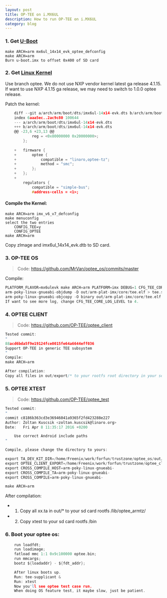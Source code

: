 ```yaml
---
layout: post
title: OP-TEE on i.MX6UL
description: How to run OP-TEE on i.MX6UL
category: blog
---
```


### 1. Get [U-Boot](https://github.com/MrVan/uboot/commit/4f016adae573aaadd7bf6a37f8c58a882b391ae6)

```
make ARCH=arm mx6ul_14x14_evk_optee_defconfig
make ARCH=arm
Burn u-boot.imx to offset 0x400 of SD card
```

### 2. Get [Linux Kernel](https://github.com/linaro-swg/linux/tree/optee)

Use branch optee. We do not use NXP vendor kernel latest ga release 4.1.15.
If want to use NXP 4.1.15 ga release, we may need to switch to 1.0.0 optee
release.

Patch the kernel:

```c
    diff --git a/arch/arm/boot/dts/imx6ul-14x14-evk.dts b/arch/arm/boot/dts/imx6ul-14x14-evk.dts
    index 6aaa5ec..2ac9c80 100644
    --- a/arch/arm/boot/dts/imx6ul-14x14-evk.dts
    +++ b/arch/arm/boot/dts/imx6ul-14x14-evk.dts
    @@ -23,6 +23,13 @@
     		reg = <0x80000000 0x20000000>;
     	};
     
    +	firmware {
    +		optee {
    +			compatible = "linaro,optee-tz";
    +			method = "smc";
    +		};
    +	};
    +
     	regulators {
     		compatible = "simple-bus";
     		#address-cells = <1>;
```

#### Compile the Kernel:

```
make ARCH=arm imx_v6_v7_defconfig
make menuconfig
select the two entries
	CONFIG_TEE=y
	CONFIG_OPTEE
make ARCH=arm
```
Copy zImage and imx6ul_14x14_evk.dtb to SD card.

### 3. OP-TEE OS

> Code: https://github.com/MrVan/optee_os/commits/master

Compile:
```c
PLATFORM_FLAVOR=mx6ulevk make ARCH=arm PLATFORM=imx DEBUG=1 CFG_TEE_CORE_LOG_LEVEL=0
arm-poky-linux-gnueabi-objdump -D out/arm-plat-imx/core/tee.elf > tee.s
arm-poky-linux-gnueabi-objcopy -O binary out/arm-plat-imx/core/tee.elf optee.bin
If want to see more log, change CFG_TEE_CORE_LOG_LEVEL to 4.
```

### 4. OPTEE CLIENT

> Code: https://github.com/OP-TEE/optee_client

```c
Tested commit:
"
88acd6bda5f9e19124fce0015fe64a6644eff036
Support OP-TEE in generic TEE subsystem
"
Compile:
make ARCH=arm

After compilation:
Copy all files in out/export/* to your rootfs root directory in your sd card.
```

### 5. OPTEE XTEST

> Code: https://github.com/OP-TEE/optee_test

```c
Tested commit:
"
commit c8186b363cd3e36946041a9365f2fd423288e227
Author: Zoltan Kuscsik <zoltan.kuscsik@linaro.org>
Date:   Fri Apr 8 11:35:17 2016 +0200

    Use correct Android include paths
"

Compile, please change the directory to yours:

export TA_DEV_KIT_DIR=/home/Freenix/work/forfun/trustzone/optee_os/out/arm-plat-imx/export-ta_arm32
export OPTEE_CLIENT_EXPORT=/home/Freenix/work/forfun/trustzone/optee_client/out/export
export CROSS_COMPILE_HOST=arm-poky-linux-gnueabi-
export CROSS_COMPILE_TA=arm-poky-linux-gnueabi-
export CROSS_COMPILE=arm-poky-linux-gnueabi-

make ARCH=arm
```

After compilation:

- 1. Copy all xx.ta in out/* to your sd card rootfs /lib/optee_armtz/
- 2. Copy xtest to your sd card rootfs /bin

### 6. Boot your optee os:

```c
    run loadfdt;
    run loadimage;
    fatload mmc 1:1 0x9c100000 optee.bin;
    run mmcargs;
    bootz ${loadaddr} - ${fdt_addr};

    After linux boots up.
    Run: tee-supplicant &
    Run: xtest
    Now you'll see optee test case run.
    When doing OS feature test, it maybe slow, just be patient.
```

